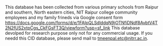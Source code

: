This database has been collected from various primary schools from Raipur and southern, North eastern cities, NIT Raipur college community employees and my family frineds via Google consent form https://docs.google.com/forms/d/e/1FAIpQLSdlddqN9jOTNfiDNdf8AvbtV4T2N2fUS2xtpCgs_CkFGsFT3Q/viewform?usp=sf_link 
This database devolped for research purpose only not for any commercial usage.
If you needd this CID database, please send mail to tmeenpal.etc@nitrr.ac.in.

